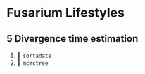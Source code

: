 # Fusarium Lifestyles

## 5 Divergence time estimation

1. :file_folder: `sortadate`
2. :file_folder: `mcmctree`
